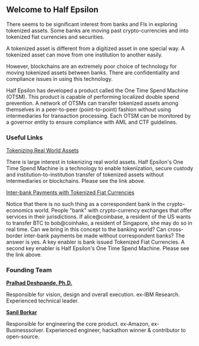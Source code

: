 ## Welcome to Half Epsilon

There seems to be significant interest from banks and FIs in exploring tokenized assets. Some banks are moving past crypto-currencies and into tokenized fiat currencies and securities. 

A tokenized asset is different from a digitized asset in one special way. A tokenized asset can move from one institution to another easily. 

However, blockchains are an extremely poor choice of technology for moving tokenized assets between banks. There are confidentiality and compliance issues in using this technology. 

Half Epsilon has developed a product called the One Time Spend Machine (OTSM). This product is capable of performing localized double spend prevention. A network of OTSMs can transfer tokenized assets among themselves in a peer-to-peer (point-to-point) fashion without using intermediaries for transaction processing. Each OTSM can be monitored by a governor entity to ensure compliance with AML and CTF guidelines.  


### Useful Links

[Tokenizing Real World Assets](TokenizingRealWorldAssets.pdf)

There is large interest in tokenizing real world assets.  Half Epsilon's One Time Spend Machine is a technology to enable tokenization, secure custody and institution-to-institution transfer of tokenized assets without intermediaries or blockchains. Please see the link above. 

[Inter-bank Payments with Tokenized Fiat Currencies](Inter-bank-Payments.pdf)

Notice that there is no such thing as a correspondent bank in the crypto-economics world. People "bank" with crypto-currency exchanges that offer services in their jurisdictions. If alice@coinbase, a resident of the US wants to transfer BTC to bob@coinhako, a resident of Singapore, she may do so in real time. Can we bring in this concept to the banking world? Can cross-border inter-bank payments be made without correspondent banks? The answer is yes. A key enabler is bank issued Tokenized Fiat Currencies. A second key enabler is Half Epsilon's One Time Spend Machine.  Please see the link above. 



### Founding Team 

[**Pralhad Deshpande, Ph.D.**](https://www.linkedin.com/in/pralhad-deshpande-ph-d-97688010/)

Responsible for vision, design and overall execution. ex-IBM Research. Experienced technical leader.

[**Sanil Borkar**](https://www.linkedin.com/in/sanilborkar/)

Responsible for engineering the core product. ex-Amazon, ex-Businesssolver. Experienced engineer, hackathon winner & contributor to open-source.
 

